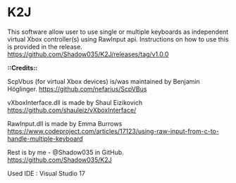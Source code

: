 # K2J
This software allow user to use single or multiple keyboards as independent virtual Xbox controller(s) using RawInput api.
Instructions on how to use this is provided in the release.
https://github.com/Shadow035/K2J/releases/tag/v1.0.0

**::Credits::**

ScpVbus (for virtual Xbox devices) is/was maintained by Benjamin Höglinger.
https://github.com/nefarius/ScpVBus

vXboxInterface.dll is made by Shaul Eizikovich
https://github.com/shauleiz/vXboxInterface/

RawInput.dll is made by Emma Burrows
https://www.codeproject.com/articles/17123/using-raw-input-from-c-to-handle-multiple-keyboard

Rest is by me - @Shadow035 in GitHub.
https://github.com/Shadow035/K2J

Used IDE : Visual Studio 17 
